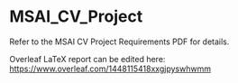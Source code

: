 # MSAI_CV_Project

Refer to the MSAI CV Project Requirements PDF for details.

Overleaf LaTeX report can be edited here: https://www.overleaf.com/1448115418xxgjpyswhwmm
